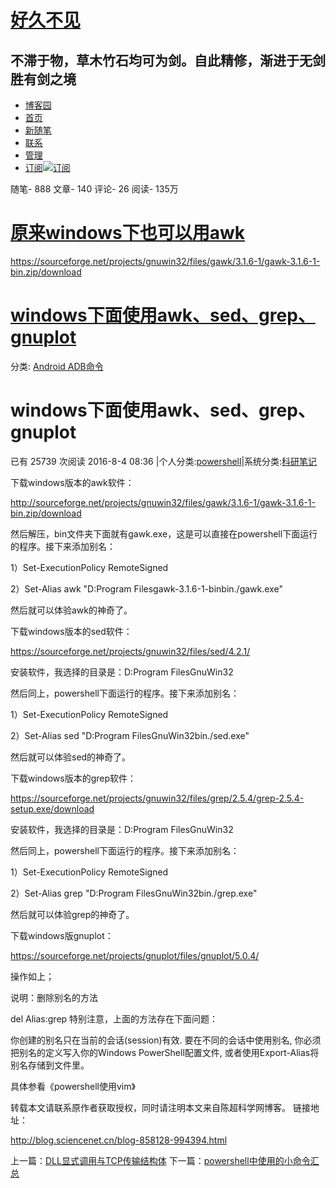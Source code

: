 # [好久不见](https://www.cnblogs.com/onelikeone/)

## 不滞于物，草木竹石均可为剑。自此精修，渐进于无剑胜有剑之境

- [博客园](https://www.cnblogs.com/)
- [首页](https://www.cnblogs.com/onelikeone/)
- [新随笔](https://i.cnblogs.com/EditPosts.aspx?opt=1)
- [联系](https://msg.cnblogs.com/send/行走的思想)
- [管理](https://i.cnblogs.com/)
- [订阅](javascript:void(0))[![订阅](https://www.cnblogs.com/skins/coffee/images/xml.gif)](https://www.cnblogs.com/onelikeone/rss/)

随笔- 888 文章- 140 评论- 26 阅读- 135万 

# [原来windows下也可以用awk](https://www.cnblogs.com/onelikeone/p/9116629.html)

https://sourceforge.net/projects/gnuwin32/files/gawk/3.1.6-1/gawk-3.1.6-1-bin.zip/download

 

 

# [windows下面使用awk、sed、grep、gnuplot](http://blog.sciencenet.cn/home.php?mod=space&uid=858128&do=blog&quickforward=1&id=994394)

分类: [Android ADB命令](https://www.cnblogs.com/onelikeone/category/1184994.html)

# windows下面使用awk、sed、grep、gnuplot

已有 25739 次阅读 2016-8-4 08:36 |个人分类:[powershell](http://blog.sciencenet.cn/home.php?mod=space&uid=858128&do=blog&classid=171522&view=me)|系统分类:[科研笔记](http://blog.sciencenet.cn/home.php?mod=space&do=blog&view=all&uid=858128&catid=1)

下载windows版本的awk软件：

http://sourceforge.net/projects/gnuwin32/files/gawk/3.1.6-1/gawk-3.1.6-1-bin.zip/download

然后解压，bin文件夹下面就有gawk.exe，这是可以直接在powershell下面运行的程序。接下来添加别名：

1）Set-ExecutionPolicy RemoteSigned

2）Set-Alias awk "D:Program Filesgawk-3.1.6-1-binbin./gawk.exe"

然后就可以体验awk的神奇了。

下载windows版本的sed软件：

https://sourceforge.net/projects/gnuwin32/files/sed/4.2.1/

安装软件，我选择的目录是：D:Program FilesGnuWin32

然后同上，powershell下面运行的程序。接下来添加别名：

1）Set-ExecutionPolicy RemoteSigned

2）Set-Alias sed "D:Program FilesGnuWin32bin./sed.exe"

然后就可以体验sed的神奇了。

下载windows版本的grep软件：

https://sourceforge.net/projects/gnuwin32/files/grep/2.5.4/grep-2.5.4-setup.exe/download

安装软件，我选择的目录是：D:Program FilesGnuWin32

然后同上，powershell下面运行的程序。接下来添加别名：

1）Set-ExecutionPolicy RemoteSigned

2）Set-Alias grep "D:Program FilesGnuWin32bin./grep.exe"

然后就可以体验grep的神奇了。

下载windows版gnuplot：

https://sourceforge.net/projects/gnuplot/files/gnuplot/5.0.4/

操作如上；

说明：删除别名的方法

del Alias:grep
特别注意，上面的方法存在下面问题：

你创建的别名只在当前的会话(session)有效. 要在不同的会话中使用别名, 你必须把别名的定义写入你的Windows PowerShell配置文件, 或者使用Export-Alias将别名存储到文件里。

具体参看《powershell使用vim》







转载本文请联系原作者获取授权，同时请注明本文来自陈超科学网博客。
链接地址：

http://blog.sciencenet.cn/blog-858128-994394.html

上一篇：[DLL显式调用与TCP传输结构体](http://blog.sciencenet.cn/blog-858128-992990.html)
下一篇：[powershell中使用的小命令汇总](http://blog.sciencenet.cn/blog-858128-994407.html)